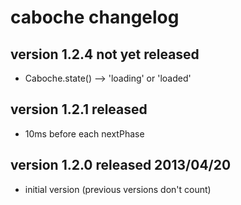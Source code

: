 
# caboche changelog


## version 1.2.4    not yet released

- Caboche.state() --> 'loading' or 'loaded'


## version 1.2.1    released

- 10ms before each nextPhase


## version 1.2.0    released 2013/04/20

- initial version (previous versions don't count)


